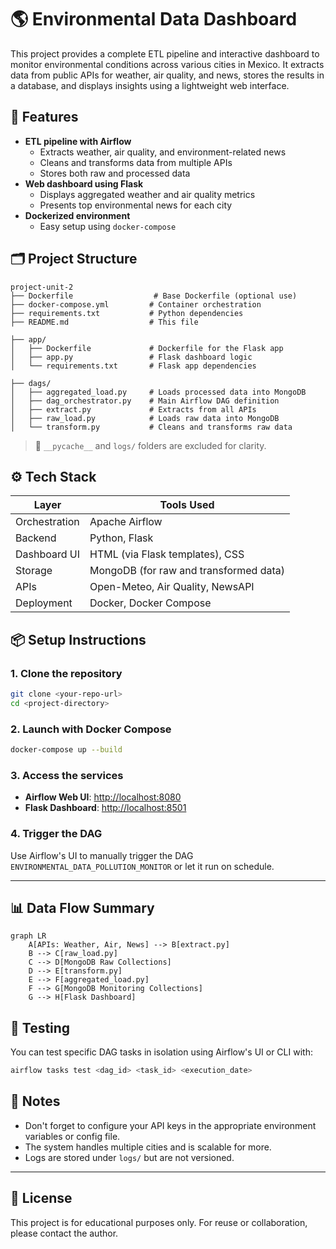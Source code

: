 # 🌎 Environmental Data Dashboard

This project provides a complete ETL pipeline and interactive dashboard to monitor environmental conditions across various cities in Mexico. It extracts data from public APIs for weather, air quality, and news, stores the results in a database, and displays insights using a lightweight web interface.

## 🚀 Features

- **ETL pipeline with Airflow**
  - Extracts weather, air quality, and environment-related news
  - Cleans and transforms data from multiple APIs
  - Stores both raw and processed data
- **Web dashboard using Flask**
  - Displays aggregated weather and air quality metrics
  - Presents top environmental news for each city
- **Dockerized environment**
  - Easy setup using `docker-compose`

## 🗂️ Project Structure

```
project-unit-2
├── Dockerfile                  # Base Dockerfile (optional use)
├── docker-compose.yml         # Container orchestration
├── requirements.txt           # Python dependencies
├── README.md                  # This file

├── app/
│   ├── Dockerfile             # Dockerfile for the Flask app
│   ├── app.py                 # Flask dashboard logic
│   └── requirements.txt       # Flask app dependencies

├── dags/
│   ├── aggregated_load.py     # Loads processed data into MongoDB
│   ├── dag_orchestrator.py    # Main Airflow DAG definition
│   ├── extract.py             # Extracts from all APIs
│   ├── raw_load.py            # Loads raw data into MongoDB
│   └── transform.py           # Cleans and transforms raw data
```

> 🧹 `__pycache__` and `logs/` folders are excluded for clarity.

## ⚙️ Tech Stack

| Layer        | Tools Used                            |
|--------------|----------------------------------------|
| Orchestration| Apache Airflow                         |
| Backend      | Python, Flask                          |
| Dashboard UI | HTML (via Flask templates), CSS        |
| Storage      | MongoDB (for raw and transformed data) |
| APIs         | Open-Meteo, Air Quality, NewsAPI       |
| Deployment   | Docker, Docker Compose                 |

## 📦 Setup Instructions

### 1. Clone the repository
```bash
git clone <your-repo-url>
cd <project-directory>
````

### 2. Launch with Docker Compose

```bash
docker-compose up --build
```

### 3. Access the services

* **Airflow Web UI**: [http://localhost:8080](http://localhost:8080)
* **Flask Dashboard**: [http://localhost:8501](http://localhost:8501)

### 4. Trigger the DAG

Use Airflow's UI to manually trigger the DAG `ENVIRONMENTAL_DATA_POLLUTION_MONITOR` or let it run on schedule.

---

## 📊 Data Flow Summary

```mermaid
graph LR
    A[APIs: Weather, Air, News] --> B[extract.py]
    B --> C[raw_load.py]
    C --> D[MongoDB Raw Collections]
    D --> E[transform.py]
    E --> F[aggregated_load.py]
    F --> G[MongoDB Monitoring Collections]
    G --> H[Flask Dashboard]
```

## 🧪 Testing

You can test specific DAG tasks in isolation using Airflow's UI or CLI with:

```bash
airflow tasks test <dag_id> <task_id> <execution_date>
```

## 📌 Notes

* Don't forget to configure your API keys in the appropriate environment variables or config file.
* The system handles multiple cities and is scalable for more.
* Logs are stored under `logs/` but are not versioned.

---

## 📜 License

This project is for educational purposes only. For reuse or collaboration, please contact the author.

